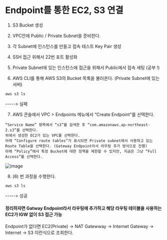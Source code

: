 # Endpoint를 통한 EC2, S3 연결

1. S3 Bucket 생성

2. VPC안에 Public / Private Subnet을 준비한다.

3. 각 Subnet에 인스턴스를 만들고 접속 테스트 Key Pair 생성

4. SSH 접근 위해서 22번 포트 활성화

5. Private Subnet에 있는 인스턴스에 접근을 위해서 Public에서 접속 세팅 (공부 !)

6. AWS CLI를 통해 AWS S3의 Bucket 목록을 불러온다. (Private Subnet에 있는 서버)
```
aws s3 ls
```
-----> 실패

7. AWS 콘솔에서 VPC > Endpoints 메뉴에서 “Create Endpoint”를 선택한다.
```
“Service Name” 항목에서 “s3”를 검색한 후 “com.amazonaws.ap-northeast-2.s3”를 선택한다.
위에서 생성한 EC2가 있는 VPC를 선택한다.
아래 “Configure route tables”가 표시되면 Private subnet에서 사용하고 있는 Route Table을 선택한다. (Gateway Endpoint라서 라우팅 추가 방식으로 진행)
아래 “Policy”에서 특정 Bucket에 대한 정책을 제한할 수 있지만, 지금은 그냥 “Full Access”를 선택한다.
```

![image](https://user-images.githubusercontent.com/38831314/161671263-7466fd68-822a-4737-beff-c1e7a03286bf.png)

8. (6) 번 과정을 수행한다.
```
aws s3 ls
```
-----> 성공

#### 정리하자면 Gatway Endpoint라서 라우팅에 추가하고 해당 라우팅 테이블을 사용하는 EC2가 IGW 없이 S3 접근 가능

Endpoint가 없다면 EC2(Private) -> NAT Gatewway -> Internet Gateway -> Internet -> S3   이런식으로 조회한다.
